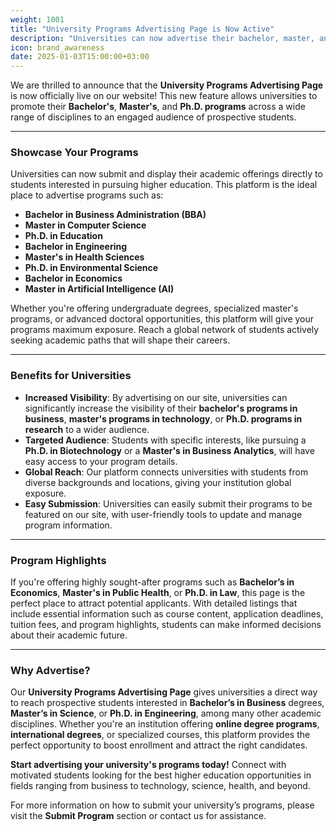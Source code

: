 ```yaml
---
weight: 1001
title: "University Programs Advertising Page is Now Active"
description: "Universities can now advertise their bachelor, master, and Ph.D. programs, including specialized fields like business, computer science, and education."
icon: brand_awareness
date: 2025-01-03T15:00:00+03:00
---
```


We are thrilled to announce that the **University Programs Advertising Page** is now officially live on our website! This new feature allows universities to promote their **Bachelor's**, **Master's**, and **Ph.D. programs** across a wide range of disciplines to an engaged audience of prospective students.

---

### Showcase Your Programs

Universities can now submit and display their academic offerings directly to students interested in pursuing higher education. This platform is the ideal place to advertise programs such as:

- **Bachelor in Business Administration (BBA)**
- **Master in Computer Science**
- **Ph.D. in Education**
- **Bachelor in Engineering**
- **Master's in Health Sciences**
- **Ph.D. in Environmental Science**
- **Bachelor in Economics**
- **Master in Artificial Intelligence (AI)**

Whether you're offering undergraduate degrees, specialized master's programs, or advanced doctoral opportunities, this platform will give your programs maximum exposure. Reach a global network of students actively seeking academic paths that will shape their careers.

---

### Benefits for Universities

- **Increased Visibility**: By advertising on our site, universities can significantly increase the visibility of their **bachelor's programs in business**, **master's programs in technology**, or **Ph.D. programs in research** to a wider audience.
- **Targeted Audience**: Students with specific interests, like pursuing a **Ph.D. in Biotechnology** or a **Master's in Business Analytics**, will have easy access to your program details.
- **Global Reach**: Our platform connects universities with students from diverse backgrounds and locations, giving your institution global exposure.
- **Easy Submission**: Universities can easily submit their programs to be featured on our site, with user-friendly tools to update and manage program information.

---

### Program Highlights

If you're offering highly sought-after programs such as **Bachelor’s in Economics**, **Master's in Public Health**, or **Ph.D. in Law**, this page is the perfect place to attract potential applicants. With detailed listings that include essential information such as course content, application deadlines, tuition fees, and program highlights, students can make informed decisions about their academic future.

---

### Why Advertise?

Our **University Programs Advertising Page** gives universities a direct way to reach prospective students interested in **Bachelor’s in Business** degrees, **Master’s in Science**, or **Ph.D. in Engineering**, among many other academic disciplines. Whether you're an institution offering **online degree programs**, **international degrees**, or specialized courses, this platform provides the perfect opportunity to boost enrollment and attract the right candidates.

**Start advertising your university's programs today!** Connect with motivated students looking for the best higher education opportunities in fields ranging from business to technology, science, health, and beyond.

For more information on how to submit your university’s programs, please visit the **Submit Program** section or contact us for assistance.